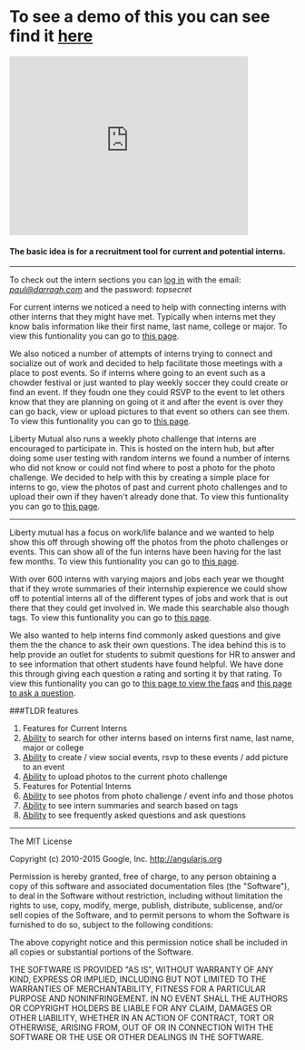 # To see a demo of this you can see find it [here](http://liberty-minterns.herokuapp.com/)
<iframe width="420" height="315" src="https://www.youtube.com/embed/ITbxbIgmI6w" frameborder="0" allowfullscreen></iframe>

#### The basic idea is for a recruitment tool for current and potential interns.

<hr>

To check out the intern sections you can [log in](http://liberty-minterns.herokuapp.com/users/sign_in) with the email: *paul@darragh.com* and the password: *topsecret*

For current interns we noticed a need to help with connecting interns with other interns that they might have met. Typically when interns met they know balis information like their first name, last name, college or major. To view this funtionality you can go to [this page](http://liberty-minterns.herokuapp.com/users).

We also noticed a number of attempts of interns trying to connect and socialize out of work and decided to help facilitate those meetings with a place to post events. So if interns where going to an event such as a chowder festival or just wanted to play weekly soccer they could create or find an event. If they foudn one they could RSVP to the event to let others know that they are planning on going ot it and after the event is over they can go back, view or upload pictures to that event so others can see them. To view this funtionality you can go to [this page](http://liberty-minterns.herokuapp.com/events).

Liberty Mutual also runs a weekly photo challenge that interns are encouraged to participate in. This is hosted on the intern hub, but after doing some user testing with random interns we found a number of interns who did not know or could not find where to post a photo for the photo challenge. We decided to help with this by creating a simple place for interns to go, view the photos of past and current photo challenges and to upload their own if they haven't already done that. To view this funtionality you can go to [this page](http://liberty-minterns.herokuapp.com/photo_challenges).

<hr>

Liberty mutual has a focus on work/life balance and we wanted to help show this off through showing off the photos from the photo challenges or events. This can show all of the fun interns have been having for the last few months. To view this funtionality you can go to [this page](http://liberty-minterns.herokuapp.com/public_images).

With over 600 interns with varying majors and jobs each year we thought that if they wrote summaries of their internship expierence we could show off to potential interns all of the different types of jobs and work that is out there that they could get involved in. We made this searchable also though tags. To view this funtionality you can go to [this page](http://liberty-minterns.herokuapp.com/summaries).

We also wanted to help interns find commonly asked questions and give them the the chance to ask their own questions. The idea behind this is to help provide an outlet for students to submit questions for HR to answer and to see information that othert students have found helpful. We have done this through giving each question a rating and sorting it by that rating. To view this funtionality you can go to [this page to view the faqs](http://liberty-minterns.herokuapp.com/most_faqs) and [this page to ask a question](http://liberty-minterns.herokuapp.com/ask_a_question).

###TLDR features 
1. Features for Current Interns
  1. [Ability](http://liberty-minterns.herokuapp.com/users) to search for other interns based on interns first name, last name, major or college 
  2. [Ability](http://liberty-minterns.herokuapp.com/events) to create / view social events, rsvp to these events / add picture to an event
  3. [Ability](http://liberty-minterns.herokuapp.com/photo_challenges) to upload photos to the current photo challenge
2. Features for Potential Interns
  1. [Ability](http://liberty-minterns.herokuapp.com/public_images) to see photos from photo challenge / event info and those photos
  2. [Ability](http://liberty-minterns.herokuapp.com/summaries) to see intern summaries and search based on tags
  3. [Ability](http://liberty-minterns.herokuapp.com/most_faqs) to see frequently asked questions and ask questions

<hr>  

The MIT License

Copyright (c) 2010-2015 Google, Inc. http://angularjs.org

Permission is hereby granted, free of charge, to any person obtaining a copy
of this software and associated documentation files (the "Software"), to deal
in the Software without restriction, including without limitation the rights
to use, copy, modify, merge, publish, distribute, sublicense, and/or sell
copies of the Software, and to permit persons to whom the Software is
furnished to do so, subject to the following conditions:

The above copyright notice and this permission notice shall be included in
all copies or substantial portions of the Software.

THE SOFTWARE IS PROVIDED "AS IS", WITHOUT WARRANTY OF ANY KIND, EXPRESS OR
IMPLIED, INCLUDING BUT NOT LIMITED TO THE WARRANTIES OF MERCHANTABILITY,
FITNESS FOR A PARTICULAR PURPOSE AND NONINFRINGEMENT. IN NO EVENT SHALL THE
AUTHORS OR COPYRIGHT HOLDERS BE LIABLE FOR ANY CLAIM, DAMAGES OR OTHER
LIABILITY, WHETHER IN AN ACTION OF CONTRACT, TORT OR OTHERWISE, ARISING FROM,
OUT OF OR IN CONNECTION WITH THE SOFTWARE OR THE USE OR OTHER DEALINGS IN
THE SOFTWARE.

